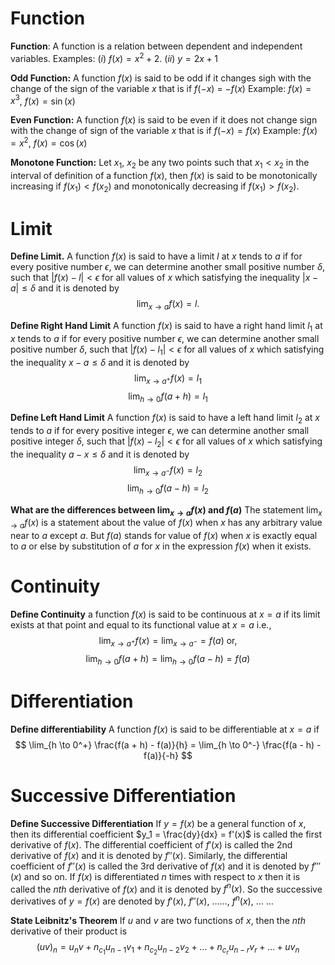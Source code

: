 
# Function

**Function**: A function is a relation between dependent and independent variables.
Examples: $(i)\ f(x) = x^2 + 2$.  $(ii)\ y = 2x + 1$ 

**Odd Function:** A function $f(x)$ is said to be odd if it changes sigh with the change of the sign of the variable $x$ that is if $f(-x)$ = $-f(x)$
Example: $f(x) = x^3$, $f(x) = \sin{(x)}$ 

**Even Function:** A function $f(x)$ is said to be even if it does not change sign with the change of sign of the variable $x$ that is if $f(-x) = f(x)$ 
Example: $f(x) = x^2$, $f(x) = \cos{(x)}$ 

**Monotone Function:** Let $x_1$, $x_2$ be any two points such that $x_1 < x_2$ in the interval of definition of a function $f(x)$, then $f(x)$ is said to be monotonically increasing if $f(x_1) < f(x_2)$ and monotonically decreasing if $f(x_1) > f(x_2)$.


# Limit

**Define Limit.**
A function $f(x)$ is said to have a limit $l$ at $x$ tends to $a$ if for every positive number $\epsilon$, we can determine another small positive number $\delta$, such that $|f(x) - l| < \epsilon$ for all values of $x$ which satisfying the inequality $|x - a| \le \delta$ and it is denoted by
$$
\lim_{x \to a} f(x) = l.
$$

**Define Right Hand Limit**
A function $f(x)$ is said to have a right hand limit $l_1$ at $x$ tends to $a$ if for every positive number $\epsilon$, we can determine another small positive number $\delta$, such that $|f(x) - l_1| < \epsilon$ for all values of $x$ which satisfying the inequality $x - a \le \delta$ and it is denoted by
$$
\lim_{x \to a^+}f(x) = l_1
$$
$$
\lim_{h \to 0}f(a + h) = l_1
$$

**Define Left Hand Limit**
A function $f(x)$ is said to have a left hand limit $l_2$ at $x$ tends to $a$ if for every positive integer $\epsilon$, we can determine another small positive integer $\delta$, such that $|f(x) - l_2| < \epsilon$ for all values of $x$ which satisfying the inequality $a - x \le \delta$ and it is denoted by
$$
\lim_{x \to a^-} f(x) = l_2
$$
$$
\lim_{h \to 0}f(a - h) = l_2
$$

**What are the differences between $\lim_{x \to a} f(x)$ and $f(a)$**
The statement $\lim_{x \to a} f(x)$ is a statement about the value of $f(x)$ when $x$ has any arbitrary value near to $a$ except $a$. But $f(a)$ stands for value of $f(x)$ when $x$ is exactly equal to $a$ or else by substitution of $a$ for $x$ in the expression $f(x)$ when it exists.


# Continuity


**Define Continuity**
a function $f(x)$ is said to be continuous at $x = a$ if its limit exists at that point and equal to its functional value at $x = a$ i.e., 
$$
\lim_{x \to a^+}f(x) = \lim_{x \to a^-} = f(a) \text{ or,}
$$
$$
\lim_{h \to 0} f(a + h) = \lim_{h \to 0}f(a - h) = f(a)
$$


# Differentiation 

**Define differentiability**
A function $f(x)$ is said to be differentiable at $x = a$ if
$$
\lim_{h \to 0^+} \frac{f(a + h) - f(a)}{h} = \lim_{h \to 0^-} \frac{f(a - h) - f(a)}{-h}
$$




# Successive Differentiation

**Define Successive Differentiation**
If $y = f(x)$ be a general function of $x$, then its differential coefficient $y_1 = \frac{dy}{dx} = f'(x)$ is called the first derivative of $f(x)$. The differential coefficient of $f'(x)$ is called the 2nd derivative of $f(x)$ and it is denoted by $f''(x)$. Similarly, the differential coefficient of $f''(x)$ is called the 3rd derivative of $f(x)$ and it is denoted by $f'''(x)$ and so on. If $f(x)$ is differentiated $n$ times with respect to $x$ then it is called the $nth$ derivative of $f(x)$ and it is denoted by $f^n(x)$. So the successive derivatives of $y = f(x)$ are denoted by $f'(x)$, $f''(x)$, $\ldots \ldots$, $f^n(x)$, $\ldots$ $\ldots$ 


**State Leibnitz's Theorem**
If $u$ and $v$ are two functions of $x$, then the $nth$ derivative of their product is
$$
(uv)_n = u_nv + n_{c_1}u_{n - 1}v_1 + n_{c_2}u_{n - 2}v_2 + \ldots + n_{c_r}u_{n - r}v_r + \ldots + uv_n
$$

